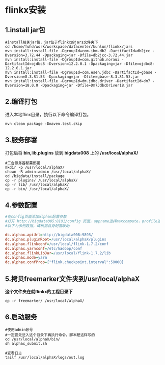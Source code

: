 flinkx安装
================================================================================
## 1.install jar包
```shell
#install相关jar包，jar位于flinkx的jars文件夹下
cd /home/fuhd/work/workspace/datacenter/kunlun/flinkx/jars
mvn install:install-file -DgroupId=com.ibm.db2 -DartifactId=db2jcc -Dversion=3.72.44 -Dpackaging=jar -Dfile=db2jcc-3.72.44.jar
mvn install:install-file -DgroupId=com.github.noraui -DartifactId=ojdbc8 -Dversion=12.2.0.1 -Dpackaging=jar -Dfile=ojdbc8-12.2.0.1.jar
mvn install:install-file -DgroupId=com.esen.jdbc -DartifactId=gbase -Dversion=8.3.81.53 -Dpackaging=jar -Dfile=gbase-8.3.81.53.jar
mvn install:install-file -DgroupId=dm.jdbc.driver -DartifactId=dm7 -Dversion=18.0.0 -Dpackaging=jar -Dfile=Dm7JdbcDriver18.jar
```

## 2.编译打包
进入本地flinx目录，执行以下命令编译打包。
```shell
mvn clean package -Dmaven.test.skip
```

## 3.服务部署
打包后将 **bin,lib,plugins** 放到 **bigdata008** 上的 **/usr/local/alphaX/**
```shell
#三台服务器都需部署
mkdir -p /usr/local/alphaX/
chown -R admin:admin /usr/local/alphaX/
cd /bigdata/install/package
cp -r plugins/ /usr/local/alphaX/
cp -r lib/ /usr/local/alphaX/
cp -r bin/ /usr/local/alphaX/
```

## 4.参数配置
```ini
#在config页面添加alphax配置参数
#打开 http://bigdata005:8181/config 页面，appname选择maxcompute，profile选择生产环境，添加以下内容
#以下为示例数据，请根据自身配置改动

dc.alphax.apiUrl=http://bigdata008:9898/
dc.alphax.pluginRoot=/usr/local/alphaX/plugins
dc.alphax.flinkconf=/usr/local/flink-1.7.2/conf
dc.alphax.yarnconf=/etc/hadoop/conf
dc.alphax.flinkLibJar=/usr/local/flink-1.7.2/lib
dc.alphax.mode=yarn
dc.alphax.confProp={"flink.checkpoint.interval":50000}
```

## 5.拷贝freemarker文件夹到/usr/local/alphaX
**这个文件夹在就flinkx的工程目录下**
```shell
cp -r freemarker/ /usr/local/alphaX/
```

## 6.启动服务
```shell
#使用admin帐号
#一定要先进入这个目录下再执行命令，脚本是这样写的
cd /usr/local/alphaX/bin/
sh alphax_submit.sh

#查看日志
tailf /usr/local/alphaX/logs/out.log
```
